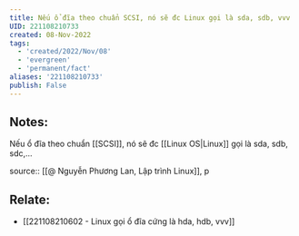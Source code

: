 ```yaml
---
title: Nếu ổ đĩa theo chuẩn SCSI, nó sẽ đc Linux gọi là sda, sdb, vvv
UID: 221108210733
created: 08-Nov-2022
tags:
  - 'created/2022/Nov/08'
  - 'evergreen'
  - 'permanent/fact'
aliases: '221108210733'
publish: False
---
```

## Notes:
Nếu ổ đĩa theo chuẩn [[SCSI]], nó sẽ đc [[Linux OS|Linux]] gọi là sda, sdb, sdc,...

source:: [[@ Nguyễn Phương Lan, Lập trình Linux]], p

## Relate:
- [[221108210602 - Linux gọi ổ đĩa cứng là hda, hdb, vvv]]